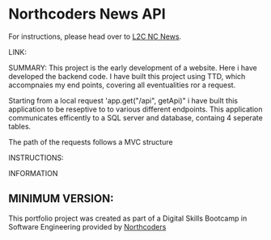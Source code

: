 # Northcoders News API

For instructions, please head over to [L2C NC News](https://l2c.northcoders.com/courses/be/nc-news).

LINK:

SUMMARY: This project is the early development of a website. Here i have developed the backend code. I have built this project using TTD, which accompnaies my end points, covering all eventualities ror a request.

Starting from a local request 'app.get("/api", getApi)" i have built this application to be reseptive to to various different endpoints. This application communicates efficently to a SQL server and database, containg 4 seperate tables.

The path of the requests follows a MVC structure

INSTRUCTIONS:

INFORMATION

MINIMUM VERSION:
--- 

This portfolio project was created as part of a Digital Skills Bootcamp in Software Engineering provided by [Northcoders](https://northcoders.com/)
